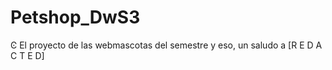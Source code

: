 # Petshop_DwS3
Ͼ  El proyecto de las webmascotas del semestre y eso, un saludo a [R E D A C T E D]   
